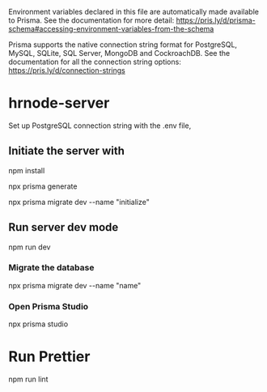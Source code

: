 Environment variables declared in this file are automatically made available to Prisma.
See the documentation for more detail: https://pris.ly/d/prisma-schema#accessing-environment-variables-from-the-schema

Prisma supports the native connection string format for PostgreSQL, MySQL, SQLite, SQL Server, MongoDB and CockroachDB.
See the documentation for all the connection string options: https://pris.ly/d/connection-strings

# hrnode-server

Set up PostgreSQL connection string with the .env file,

## Initiate the server with

npm install

npx prisma generate

npx prisma migrate dev --name "initialize"

## Run server dev mode

npm run dev

### Migrate the database

npx prisma migrate dev --name "name"

### Open Prisma Studio

npx prisma studio

# Run Prettier

npm run lint
